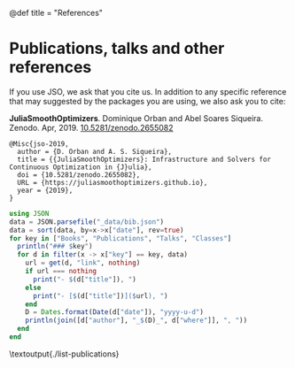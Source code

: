 @def title = "References"

# Publications, talks and other references

If you use JSO, we ask that you cite us. In addition to any specific reference that may suggested by the packages you are using, we also ask you to cite:

**JuliaSmoothOptimizers**. Dominique Orban and Abel Soares Siqueira. Zenodo. Apr, 2019. [10.5281/zenodo.2655082](https://doi.org/10.5281/zenodo.2655082)
```plaintext
@Misc{jso-2019,
  author = {D. Orban and A. S. Siqueira},
  title = {{JuliaSmoothOptimizers}: Infrastructure and Solvers for Continuous Optimization in {J}ulia},
  doi = {10.5281/zenodo.2655082},
  URL = {https://juliasmoothoptimizers.github.io},
  year = {2019},
}
```

```julia:./list-publications.jl
using JSON
data = JSON.parsefile("_data/bib.json")
data = sort(data, by=x->x["date"], rev=true)
for key in ["Books", "Publications", "Talks", "Classes"]
  println("### $key")
  for d in filter(x -> x["key"] == key, data)
    url = get(d, "link", nothing)
    if url === nothing
      print("- $(d["title"]), ")
    else
      print("- [$(d["title"])]($url), ")
    end
    D = Dates.format(Date(d["date"]), "yyyy-u-d")
    println(join([d["author"], "_$(D)_", d["where"]], ", "))
  end
end
```
\textoutput{./list-publications}